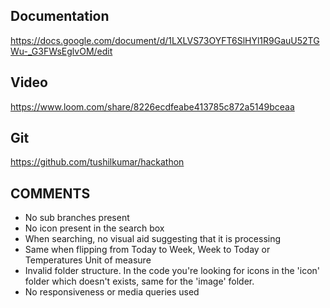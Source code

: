 ## Documentation ##
https://docs.google.com/document/d/1LXLVS73OYFT6SlHYl1R9GauU52TGWu-_G3FWsEglvOM/edit

## Video ##
https://www.loom.com/share/8226ecdfeabe413785c872a5149bceaa

## Git ##
https://github.com/tushilkumar/hackathon


## COMMENTS ##
- No sub branches present
- No icon present in the search box
- When searching, no visual aid suggesting that it is processing
- Same when flipping from Today to Week, Week to Today or Temperatures Unit of measure
- Invalid folder structure. In the code you're looking for icons in the 'icon' folder which doesn't exists, same for the 'image' folder.
- No responsiveness or media queries used